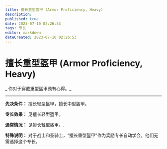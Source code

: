 ```yaml
---
title: 擅长重型盔甲 (Armor Proficiency, Heavy)
description: 
published: true
date: 2023-07-10 02:26:53
tags: 专长
editor: markdown
dateCreated: 2023-07-10 02:26:53
---
```


# 擅长重型盔甲 (Armor Proficiency, Heavy)

_ 你对于穿戴重型盔甲颇有心得。_

* * *

**先决条件：** 擅长轻型盔甲，擅长中型盔甲。

**专长效果：** 见擅长轻型盔甲。

**通常情况：** 见擅长轻型盔甲。.

**特殊说明：** 对于战士和圣骑士，“擅长重型盔甲”作为奖励专长自动学会，他们无需选择这个专长。

